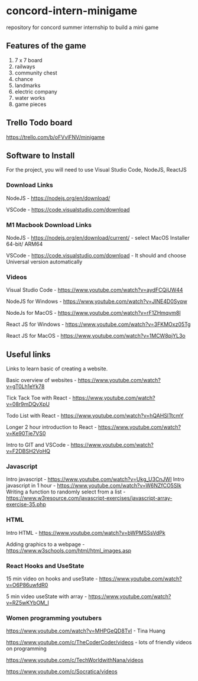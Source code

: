 # concord-intern-minigame
repository for concord summer internship to build a mini game

## Features of the game

1. 7 x 7 board
2. railways
3. community chest
4. chance
5. landmarks
6. electric company
7. water works
8. game pieces

## Trello Todo board

https://trello.com/b/oFVvlFNV/minigame


## Software to Install

For the project, you will need to use Visual Studio Code, NodeJS, ReactJS

### Download Links

NodeJS - https://nodejs.org/en/download/

VSCode - https://code.visualstudio.com/download

### M1 Macbook Download Links

NodeJS - https://nodejs.org/en/download/current/ - select MacOS Installer 64-bit/ ARM64

VSCode - https://code.visualstudio.com/download - It should and choose Universal version automatically

### Videos

Visual Studio Code - https://www.youtube.com/watch?v=aydFCQiUW44

NodeJS for Windows - https://www.youtube.com/watch?v=JINE4D0Syqw

NodeJs for MacOS - https://www.youtube.com/watch?v=rF1ZHmqvm8I

React JS for Windows - https://www.youtube.com/watch?v=3FKMOxz05Tg

React JS for MacOS - https://www.youtube.com/watch?v=1MCW8pjYL3o


## Useful links

Links to learn basic of creating a website.

Basic overview of websites - https://www.youtube.com/watch?v=gT0Lh1eYk78

Tick Tack Toe with React - https://www.youtube.com/watch?v=08r9mDQvXpU

Todo List with React - https://www.youtube.com/watch?v=hQAHSlTtcmY

Longer 2 hour introduction to React -  https://www.youtube.com/watch?v=Ke90Tje7VS0

Intro to GIT and VSCode - https://www.youtube.com/watch?v=F2DBSH2VoHQ

### Javascript

Intro javascript - https://www.youtube.com/watch?v=Ukg_U3CnJWI 
Intro javascript in 1 hour -  https://www.youtube.com/watch?v=W6NZfCO5SIk 
Writing a function to randomly select from a list - https://www.w3resource.com/javascript-exercises/javascript-array-exercise-35.php

### HTML

Intro HTML - https://www.youtube.com/watch?v=bWPMSSsVdPk

Adding graphics to a webpage - https://www.w3schools.com/html/html_images.asp

### React Hooks and UseState

15 min video on hooks and useState - https://www.youtube.com/watch?v=O6P86uwfdR0

5 min video useState with array - https://www.youtube.com/watch?v=RZ5wKYbOM_I

### Women programming youtubers

https://www.youtube.com/watch?v=MHPGeQD8TvI - Tina Huang

https://www.youtube.com/c/TheCoderCoder/videos - lots of friendly videos on programming

https://www.youtube.com/c/TechWorldwithNana/videos

https://www.youtube.com/c/Socratica/videos

